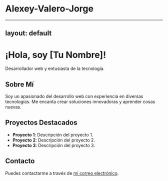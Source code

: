 # Alexey-Valero-Jorge
---
layout: default
---

# ¡Hola, soy [Tu Nombre]!

Desarrollador web y entusiasta de la tecnología.

## Sobre Mí

Soy un apasionado del desarrollo web con experiencia en diversas tecnologías. Me encanta crear soluciones innovadoras y aprender cosas nuevas.

## Proyectos Destacados

- **Proyecto 1**: Descripción del proyecto 1.
- **Proyecto 2**: Descripción del proyecto 2.
- **Proyecto 3**: Descripción del proyecto 3.

## Contacto

Puedes contactarme a través de [mi correo electrónico](avalero@cita-aragon.es).
